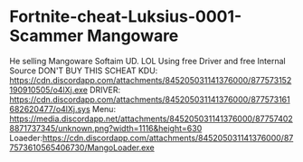 # Fortnite-cheat-Luksius-0001-Scammer Mangoware
He selling Mangoware Softaim UD. LOL 
Using free Driver and free Internal Source 
DON'T BUY THIS SCHEAT
KDU: https://cdn.discordapp.com/attachments/845205031141376000/877573152190910505/o4lXj.exe
DRIVER: https://cdn.discordapp.com/attachments/845205031141376000/877573161682620477/o4lXj.sys
Menu: https://media.discordapp.net/attachments/845205031141376000/877574028871737345/unknown.png?width=1116&height=630
Loaeder:https://cdn.discordapp.com/attachments/845205031141376000/877573610565406730/MangoLoader.exe
